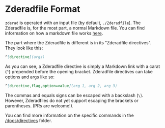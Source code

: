 # Zderadfile Format

`zderad` is operated with an input file (by default, `./Zderadfile`). The
Zderadfile is, for the most part, a normal Markdown file. You can find
information on how a markdown file works
[here](https://www.markdownguide.org/getting-started/).

The part where the Zderadfile is different is in its "Zderadfile directives".
They look like this:

```markdown
^[directive](args)
```

As you can see, a Zderadfile directive is simply a Markdown link with a carat
(`^`) prepended before the opening bracket. Zderadfile directives can take
options and args like so:

```markdown
^[directive,flag,option=value](arg 1, arg 2, arg 3)
```

The commas and equals signs can be escaped with a backslash (`\`). However,
Zderadfiles do not yet support escaping the brackets or parentheses. (PRs are
welcome!).

You can find more information on the specific commands in the
[/docs/directives](/docs/directives/index.md) folder.
